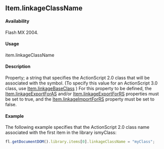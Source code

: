 ## Item.linkageClassName

#### Availability

Flash MX 2004.

#### Usage

item.linkageClassName

#### Description

Property; a string that specifies the ActionScript 2.0 class that will be associated with the symbol. (To specify this value for an ActionScript 3.0 class, use [Item.linkageBaseClass](../Item_object/Item5.md) )
For this property to be defined, the [Item.linkageExportForAS](../Item_object/Item7.md) and/or [Item.linkageExportForRS](../Item_object/Item8.md) properties must be set to true, and the [Item.linkageImportForRS](../Item_object/Item11.md) property must be set to false.

#### Example

The following example specifies that the ActionScript 2.0 class name associated with the first item in the library ismyClass:

```javascript
fl.getDocumentDOM().library.items[0].linkageClassName = "myClass";
```
